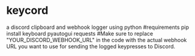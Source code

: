 # keycord
a discord clipboard and webhook logger using python
#requirements  pip install keyboard pyautogui requests
#Make sure to replace "YOUR_DISCORD_WEBHOOK_URL" in the code with the actual webhook URL you want to use for sending the logged keypresses to Discord.

